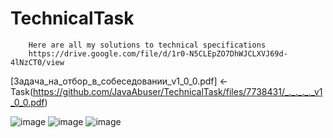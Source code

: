 # TechnicalTask
		Here are all my solutions to technical specifications
		https://drive.google.com/file/d/1r0-N5CLEpZO7DhWJCLXVJ69d-4lNzCT0/view
[Задача_на_отбор_в_собеседовании_v1_0_0.pdf] <- Task(https://github.com/JavaAbuser/TechnicalTask/files/7738431/_._._._._v1_0_0.pdf)

![image](https://user-images.githubusercontent.com/43775453/146623123-ea8ba95d-830e-4162-8572-31204a0dfe32.png)
![image](https://user-images.githubusercontent.com/43775453/146623136-bb10e82b-7683-4894-8306-c9fb168503d2.png)
![image](https://user-images.githubusercontent.com/43775453/146623163-06fe4bce-4c05-4912-a198-501cbca7b57d.png)

